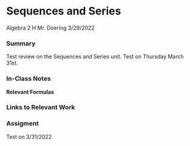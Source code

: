 # Sequences and Series
Algebra 2 H
Mr. Doering
3/29/2022

### Summary
Test review on the Sequences and Series unit. Test on Thursday March 31st.

### In-Class Notes
**Relevant Formulas**


### Links to Relevant Work

### Assigment
Test on 3/31/2022
